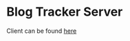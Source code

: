 # Blog Tracker Server

Client can be found [here](https://github.com/winstoncooke/blog-tracker-client)
